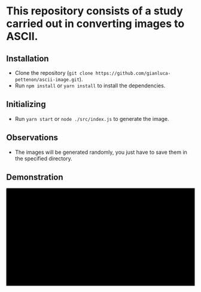 This repository consists of a study carried out in converting images to ASCII.
============================

## Installation
- Clone the repository (`git clone https://github.com/gianluca-pettenon/ascii-image.git`).
- Run `npm install` or `yarn install` to install the dependencies.

## Initializing
- Run `yarn start` or `node ./src/index.js` to generate the image.

## Observations
- The images will be generated randomly, you just have to save them in the specified directory.

## Demonstration
![1](./public/demo/1.gif)
